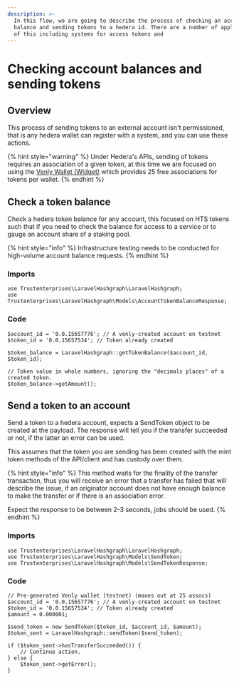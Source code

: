 ```yaml
---
description: >-
  In this flow, we are going to describe the process of checking an account
  balance and sending tokens to a hedera id. There are a number of applications
  of this including systems for access tokens and
---
```


# Checking account balances and sending tokens

## Overview

This process of sending tokens to an external account isn't permissioned, that is any hedera wallet can register with a system, and you can use these actions.

{% hint style="warning" %}
Under Hedera's APIs, sending of tokens requires an association of a given token, at this time we are focused on using the [Venly Wallet (Widget)](https://docs.venly.io/widget/) which provides 25 free associations for tokens per wallet.
{% endhint %}



## Check a token balance

Check a hedera token balance for any account, this focused on HTS tokens such that if you need to check the balance for access to a service or to gauge an account share of a staking pool.

{% hint style="info" %}
&#x20;Infrastructure testing needs to be conducted for high-volume account balance requests.
{% endhint %}

### Imports

```
use Trustenterprises\LaravelHashgraph\LaravelHashgraph;
use Trustenterprises\LaravelHashgraph\Models\AccountTokenBalanceResponse;
```

### Code

```
$account_id = '0.0.15657776'; // A venly-created account on testnet
$token_id = '0.0.15657534'; // Token already created

$token_balance = LaravelHashgraph::getTokenBalance($account_id, $token_id);

// Token value in whole numbers, ignoring the "decimals places" of a created token.
$token_balance->getAmount(); 
```

## Send a token to an account

Send a token to a hedera account, expects a SendToken object to be created at the payload. The response will tell you if the transfer succeeded or not, if the latter an error can be used.

This assumes that the token you are sending has been created with the mint token methods of the API/client and has custody over them.

{% hint style="info" %}
This method waits for the finality of the transfer transaction, thus you will receive an error that a transfer has failed that will describe the issue, if an originator account does not have enough balance to make the transfer or if there is an association error.



Expect the response to be between 2-3 seconds, jobs should be used.
{% endhint %}

### Imports

```
use Trustenterprises\LaravelHashgraph\LaravelHashgraph;
use Trustenterprises\LaravelHashgraph\Models\SendToken;
use Trustenterprises\LaravelHashgraph\Models\SendTokenResponse;
```

### Code

```
// Pre-generated Venly wallet (testnet) (maxes out at 25 assocs)
$account_id = '0.0.15657776'; // A venly-created account on testnet
$token_id = '0.0.15657534'; // Token already created
$amount = 0.000001;

$send_token = new SendToken($token_id, $account_id, $amount);
$token_sent = LaravelHashgraph::sendToken($send_token);

if ($token_sent->hasTransferSucceeded()) {
    // Continue action.
} else {
    $token_sent->getError();
}
```
